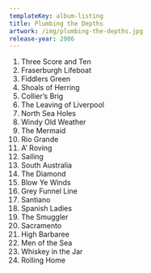 ```yaml
---
templateKey: album-listing
title: Plumbing the Depths
artwork: /img/plumbing-the-depths.jpg
release-year: 2006
---
```

1. Three Score and Ten
2. Fraserburgh Lifeboat
3. Fiddlers Green
4. Shoals of Herring
5. Collier’s Brig
6. The Leaving of Liverpool
7. North Sea Holes
8. Windy Old Weather
9. The Mermaid
10. Rio Grande
11. A’ Roving
12. Sailing
13. South Australia
14. The Diamond
15. Blow Ye Winds
16. Grey Funnel Line
17. Santiano
18. Spanish Ladies
19. The Smuggler
20. Sacramento
21. High Barbaree
22. Men of the Sea
23. Whiskey in the Jar
24. Rolling Home
